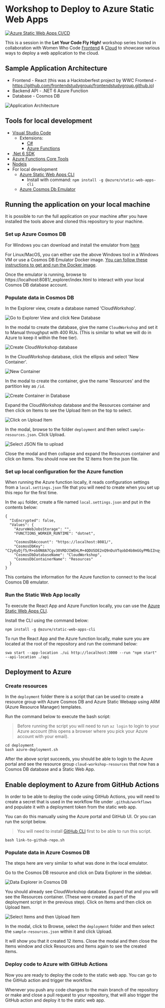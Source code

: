 # Workshop to Deploy to Azure Static Web Apps

[![Azure Static Web Apps CI/CD](https://github.com/sunithapatel/cloud-workshop-serverless/actions/workflows/deploy.yaml/badge.svg)](https://github.com/sunithapatel/cloud-workshop-serverless/actions/workflows/deploy.yaml)

This is a session in the **Let Your Code Fly High!** workshop series hosted in collaboration with Women Who Code [Frontend](https://www.womenwhocode.com/frontend) & [Cloud](https://www.womenwhocode.com/cloud) to showcase various ways to deploy a web application to the cloud.

## Sample Application Architecture

- Frontend - React (this was a Hacktoberfest project by WWC Frontend - https://github.com/frontendstudygroup/frontendstudygroup.github.io)
- Backend API - .NET 6 Azure Function
- Database - Cosmos DB

![Application Architecture](docs/cloud-workshop-architecture.png)

## Tools for local development

- [Visual Studio Code](https://code.visualstudio.com/)
    - Extensions:
        - [C#](https://marketplace.visualstudio.com/items?itemName=ms-dotnettools.csharp)
        - [Azure Functions](https://marketplace.visualstudio.com/items?itemName=ms-azuretools.vscode-azurefunctions)
- [.Net 6 SDK](https://dotnet.microsoft.com/en-us/download)
- [Azure Functions Core Tools](https://github.com/Azure/azure-functions-core-tools)
- [Nodejs](https://nodejs.org/en/)
- For local development 
    - [Azure Static Web Apps CLI](https://www.npmjs.com/package/@azure/static-web-apps-cli)
      - Install with command: `npm install -g @azure/static-web-apps-cli`
    - [Azure Cosmos Db Emulator](https://docs.microsoft.com/en-us/azure/cosmos-db/local-emulator?tabs=ssl-netstd21)

## Running the application on your local machine

It is possible to run the full application on your machine after you have installed the tools above and cloned this repository to your machine.

### Set up Azure Cosmos DB

For Windows you can download and install the emulator from [here](https://docs.microsoft.com/en-us/azure/cosmos-db/local-emulator?tabs=ssl-netstd21)

For Linux/MacOS, you can either use the above Windows tool in a Windows VM or use a Cosmos DB Emulator Docker image. [You can follow these instructions to get and run the Docker image](https://docs.microsoft.com/en-us/azure/cosmos-db/linux-emulator?tabs=ssl-netstd21).

Once the emulator is running, browse to https://localhost:8081/_explorer/index.html to interact with your local Cosmos DB database account.

### Populate data in Cosmos DB

In the Explorer view, create a database named 'CloudWorkshop'.

![Go to Explorer View and click New Database](./docs/explorer-in-local-emulator.png)

In the modal to create the database, give the name `CloudWorkshop` and set it to Manual throughput with 400 RUs. (This is similar to what we will do in Azure to keep it within the free tier).

![Create CloudWorkshop database](./docs//create-database.png)

In the CloudWorkshop database, click the ellipsis and select 'New Container'.

![New Container](./docs/new-container.png)

In the modal to create the container, give the name 'Resources' and the partition key as `/id`.

![Create Container in Database](./docs/create-container.png)

Expand the CloudWorkshop database and the Resources container and then click on Items to see the Upload Item on the top to select.

![Click on Upload Item](./docs/upload-item.png)

In the modal, browse to the folder `deployment` and then select `sample-resources.json`. Click Upload.

![Select JSON file to upload](./docs/select-json.png)

Close the modal and then collapse and expand the Resources container and click on Items. You should now see the 12 items from the json file.


### Set up local configuration for the Azure function

When running the Azure function locally, it reads configuration settings from a `local.settings.json` file that you will need to create when you set up this repo for the first time.

In the `api` folder, create a file named `local.settings.json` and put in the contents below:

```
{
  "IsEncrypted": false,
  "Values": {
    "AzureWebJobsStorage": "",
    "FUNCTIONS_WORKER_RUNTIME": "dotnet",

    "CosmosDbAccount": "https://localhost:8081/",
    "CosmosDbKey": "C2y6yDjf5/R+ob0N8A7Cgv30VRDJIWEHLM+4QDU5DE2nQ9nDuVTqobD4b8mGGyPMbIZnqyMsEcaGQy67XIw/Jw==",
    "CosmosDbDatabaseName": "CloudWorkshop",
    "CosmosDbContainerName": "Resources"
  }
}
```

This contains the information for the Azure function to connect to the local Cosmos DB emulator.

### Run the Static Web App locally

To execute the React App and Azure Function locally, you can use the [Azure Static Web Apps CLI](https://www.npmjs.com/package/@azure/static-web-apps-cli).

Install the CLI using the command below:
```
npm install -g @azure/static-web-apps-cli
```

To run the React App and the Azure function locally, make sure you are located at the root of the repository and run the command below:
```
swa start --app-location ./ui http://localhost:3000 --run "npm start" --api-location ./api
```

## Deployment to Azure

### Create resources

In the `deployment` folder there is a script that can be used to create a resource group with Azure Cosmos DB and Azure Static Webapp using ARM (Azure Resource Manager) templates.

Run the command below to execute the bash script:
> Before running the script you will need to run `az login` to login to your Azure account (this opens a browser where you pick your Azure account with your email).

```
cd deployment
bash azure-deployment.sh
```

After the above script succeeds, you should be able to login to the Azure portal and see the resource group `cloud-workshop-resources` that now has a Cosmos DB database and a Static Web App.

## Enable deployment to Azure from GitHub Actions

In order to be able to deploy the code using GitHub Actions, you will need to create a secret that is used in the workflow file under `.github/workflows` and populate it with a deployment token from the static web app.

You can do this manually using the Azure portal and GitHub UI. Or you can run the script below.

> You will need to install [GitHub CLI](https://cli.github.com/) first to be able to run this script.

```
bash link-to-github-repo.sh
```

### Populate data in Azure Cosmos DB

The steps here are very similar to what was done in the local emulator.

Go to the Cosmos DB resource and click on Data Explorer in the sidebar.

![Data Explorer in Cosmos DB](./docs/data-explorer.png)

You should already see CloudWorkshop database. Expand that and you will see the Resources container. (These were created as part of the deployment script in the previous step). Click on Items and then click on Upload Item.

![Select Items and then Upload Item](./docs/upload-item-azure.png)

In the modal, click to Browse, select the `deployment` folder and then select the `sample-resources.json` within it and click Upload.

It will show you that it created 12 items. Close the modal and then close the Items window and click Resources and Items again to see the created items.

### Deploy code to Azure with GitHub Actions

Now you are ready to deploy the code to the static web app. You can go to the GitHub action and trigger the workflow. 

Whenever you push any code changes to the main branch of the repository or make and close a pull request to your repository, that will also trigger the GitHub action and deploy it to the static web app.

